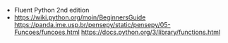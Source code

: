 - Fluent Python 2nd edition
- https://wiki.python.org/moin/BeginnersGuide
https://panda.ime.usp.br/pensepy/static/pensepy/05-Funcoes/funcoes.html
https://docs.python.org/3/library/functions.html
